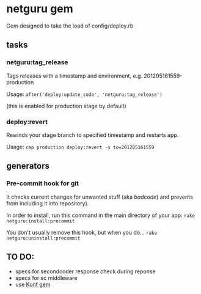 # netguru gem
Gem designed to take the load of config/deploy.rb

## tasks

### netguru:tag\_release

Tags releases with a timestamp and environment, e.g. 201205161559-production

Usage:
`after('deploy:update_code', 'netguru:tag_release')`

(this is enabled for production stage by default)

### deploy:revert

Rewinds your stage branch to specified timestamp and restarts app.

Usage:
`cap production deploy:revert -s to=201205161559`

## generators

### Pre-commit hook for git

It checks current changes for unwanted stuff (aka *badcode*) and prevents from including it into repository).

In order to install, run this command in the main directory of your app:
`rake netguru:install:precommit`

You don't usually remove this hook, but when you do...
`rake netguru:uninstall:precommit`

## TO DO:
* specs for secondcoder response check during reponse
* specs for sc middleware
* use [Konf gem](https://github.com/GBH/konf)
